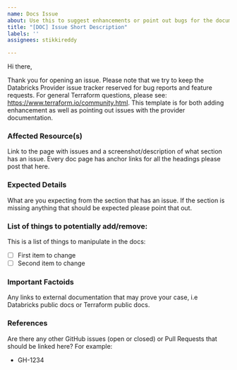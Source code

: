 ```yaml
---
name: Docs Issue
about: Use this to suggest enhancements or point out bugs for the documentation website.
title: "[DOC] Issue Short Description"
labels: ''
assignees: stikkireddy

---
```


Hi there,

Thank you for opening an issue. Please note that we try to keep the Databricks Provider issue tracker reserved for bug reports and feature requests. For general Terraform questions, please see: https://www.terraform.io/community.html.
This template is for both adding enhancement as well as pointing out issues with the provider documentation.

### Affected Resource(s)
Link to the page with issues and a screenshot/description of what section has an issue.
Every doc page has anchor links for all the headings please post that here.

### Expected Details
What are you expecting from the section that has an issue. If the section is missing anything that should be 
expected please point that out.

### List of things to potentially add/remove:
This is a list of things to manipulate in the docs:
- [ ] First item to change
- [ ] Second item to change 

### Important Factoids
Any links to external documentation that may prove your case, i.e Databricks public docs or Terraform public docs. 

### References
Are there any other GitHub issues (open or closed) or Pull Requests that should be linked here? For example:
- GH-1234
